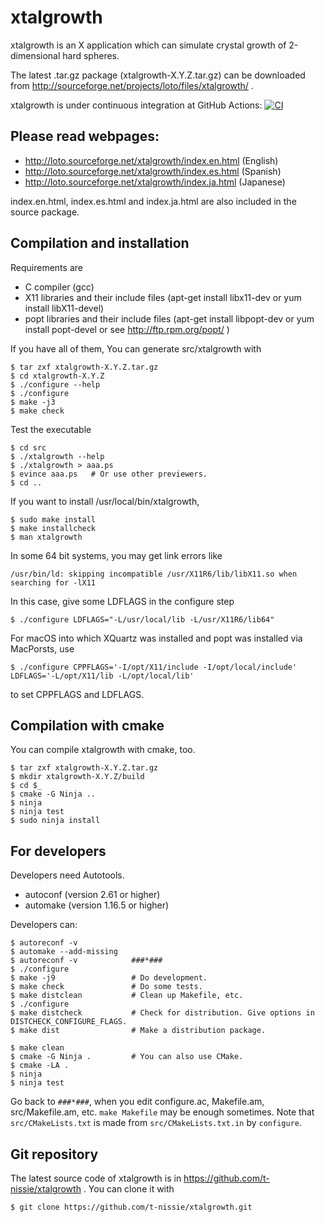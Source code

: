 xtalgrowth
==========
xtalgrowth is an X application which can simulate crystal
growth of 2-dimensional hard spheres.

The latest .tar.gz package (xtalgrowth-X.Y.Z.tar.gz) can be downloaded from
http://sourceforge.net/projects/loto/files/xtalgrowth/ .

<!-- xtalgrowth is under continuous integration at Travis CI: [![Build Status](https://travis-ci.com/t-nissie/xtalgrowth.svg?branch=master)](https://travis-ci.com/github/t-nissie/xtalgrowth) -->

xtalgrowth is under continuous integration at GitHub Actions:
[![CI](https://github.com/t-nissie/xtalgrowth/workflows/CI/badge.svg)](https://github.com/t-nissie/xtalgrowth/actions)

## Please read webpages:

* http://loto.sourceforge.net/xtalgrowth/index.en.html (English)
* http://loto.sourceforge.net/xtalgrowth/index.es.html (Spanish)
* http://loto.sourceforge.net/xtalgrowth/index.ja.html (Japanese)

index.en.html, index.es.html and index.ja.html are also included in the source package.

## Compilation and installation
Requirements are

* C compiler (gcc)
* X11 libraries and their include files (apt-get install libx11-dev or yum install libX11-devel)
* popt libraries and their include files (apt-get install libpopt-dev or yum install popt-devel or see http://ftp.rpm.org/popt/ )

If you have all of them, You can generate src/xtalgrowth with

    $ tar zxf xtalgrowth-X.Y.Z.tar.gz
    $ cd xtalgrowth-X.Y.Z
    $ ./configure --help
    $ ./configure
    $ make -j3
    $ make check

Test the executable

    $ cd src
    $ ./xtalgrowth --help
    $ ./xtalgrowth > aaa.ps
    $ evince aaa.ps   # Or use other previewers.
    $ cd ..

If you want to install /usr/local/bin/xtalgrowth,

    $ sudo make install
    $ make installcheck
    $ man xtalgrowth

In some 64 bit systems, you may get link errors like

    /usr/bin/ld: skipping incompatible /usr/X11R6/lib/libX11.so when searching for -lX11

In this case, give some LDFLAGS in the configure step

    $ ./configure LDFLAGS="-L/usr/local/lib -L/usr/X11R6/lib64"

For macOS into which XQuartz was installed and popt was installed via MacPorsts, use

    $ ./configure CPPFLAGS='-I/opt/X11/include -I/opt/local/include' LDFLAGS='-L/opt/X11/lib -L/opt/local/lib'

to set CPPFLAGS and LDFLAGS.

## Compilation with cmake
You can compile xtalgrowth with cmake, too.

    $ tar zxf xtalgrowth-X.Y.Z.tar.gz
    $ mkdir xtalgrowth-X.Y.Z/build
    $ cd $_
    $ cmake -G Ninja ..
    $ ninja
    $ ninja test
    $ sudo ninja install

## For developers
Developers need Autotools.

* autoconf (version 2.61 or higher)
* automake (version 1.16.5 or higher)

Developers can:

    $ autoreconf -v
    $ automake --add-missing
    $ autoreconf -v            ###*###
    $ ./configure
    $ make -j9                 # Do development.
    $ make check               # Do some tests.
    $ make distclean           # Clean up Makefile, etc.
    $ ./configure
    $ make distcheck           # Check for distribution. Give options in DISTCHECK_CONFIGURE_FLAGS.
    $ make dist                # Make a distribution package.
    
    $ make clean
    $ cmake -G Ninja .         # You can also use CMake.
    $ cmake -LA .
    $ ninja
    $ ninja test

Go back to `###*###`, when you edit configure.ac, Makefile.am, src/Makefile.am, etc.
`make Makefile` may be enough sometimes.
Note that `src/CMakeLists.txt` is made from `src/CMakeLists.txt.in` by `configure`.


## Git repository
The latest source code of xtalgrowth is in https://github.com/t-nissie/xtalgrowth .
You can clone it with

    $ git clone https://github.com/t-nissie/xtalgrowth.git

